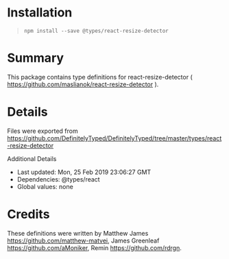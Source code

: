 # Installation
> `npm install --save @types/react-resize-detector`

# Summary
This package contains type definitions for react-resize-detector ( https://github.com/maslianok/react-resize-detector ).

# Details
Files were exported from https://github.com/DefinitelyTyped/DefinitelyTyped/tree/master/types/react-resize-detector

Additional Details
 * Last updated: Mon, 25 Feb 2019 23:06:27 GMT
 * Dependencies: @types/react
 * Global values: none

# Credits
These definitions were written by Matthew James <https://github.com/matthew-matvei>, James Greenleaf <https://github.com/aMoniker>, Remin <https://github.com/rdrgn>.
